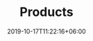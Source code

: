---
title: "Products"
url: "Products"
date: 2019-10-17T11:22:16+06:00
draft: false
description : "Wholesale Salwar Kameez online Shopping in India from best women Salwar Kameez Dealer and exporter located in Surat. Latest Ladies Salwar Suit collection catalog directly from Salwar Kameez Manufacturer, Wholesaler and Supplier "
---
